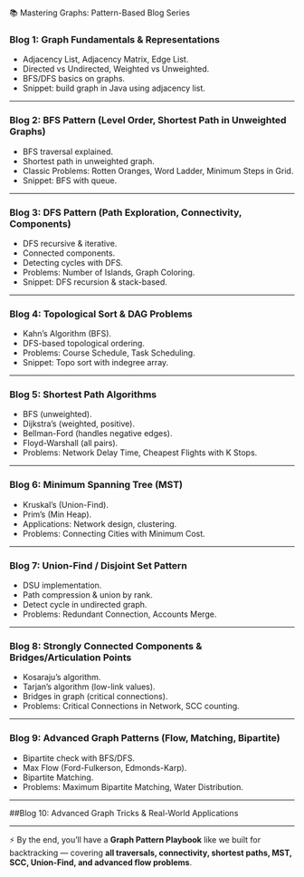 📚 Mastering Graphs: Pattern-Based Blog Series

### **Blog 1: Graph Fundamentals & Representations**

* Adjacency List, Adjacency Matrix, Edge List.
* Directed vs Undirected, Weighted vs Unweighted.
* BFS/DFS basics on graphs.
* Snippet: build graph in Java using adjacency list.

---

### **Blog 2: BFS Pattern (Level Order, Shortest Path in Unweighted Graphs)**

* BFS traversal explained.
* Shortest path in unweighted graph.
* Classic Problems: Rotten Oranges, Word Ladder, Minimum Steps in Grid.
* Snippet: BFS with queue.

---

### **Blog 3: DFS Pattern (Path Exploration, Connectivity, Components)**

* DFS recursive & iterative.
* Connected components.
* Detecting cycles with DFS.
* Problems: Number of Islands, Graph Coloring.
* Snippet: DFS recursion & stack-based.

---

### **Blog 4: Topological Sort & DAG Problems**

* Kahn’s Algorithm (BFS).
* DFS-based topological ordering.
* Problems: Course Schedule, Task Scheduling.
* Snippet: Topo sort with indegree array.

---

### **Blog 5: Shortest Path Algorithms**

* BFS (unweighted).
* Dijkstra’s (weighted, positive).
* Bellman-Ford (handles negative edges).
* Floyd-Warshall (all pairs).
* Problems: Network Delay Time, Cheapest Flights with K Stops.

---

### **Blog 6: Minimum Spanning Tree (MST)**

* Kruskal’s (Union-Find).
* Prim’s (Min Heap).
* Applications: Network design, clustering.
* Problems: Connecting Cities with Minimum Cost.

---

### **Blog 7: Union-Find / Disjoint Set Pattern**

* DSU implementation.
* Path compression & union by rank.
* Detect cycle in undirected graph.
* Problems: Redundant Connection, Accounts Merge.

---

### **Blog 8: Strongly Connected Components & Bridges/Articulation Points**

* Kosaraju’s algorithm.
* Tarjan’s algorithm (low-link values).
* Bridges in graph (critical connections).
* Problems: Critical Connections in Network, SCC counting.

---

### **Blog 9: Advanced Graph Patterns (Flow, Matching, Bipartite)**

* Bipartite check with BFS/DFS.
* Max Flow (Ford-Fulkerson, Edmonds-Karp).
* Bipartite Matching.
* Problems: Maximum Bipartite Matching, Water Distribution.

---

##Blog 10: Advanced Graph Tricks & Real-World Applications


---

⚡ By the end, you’ll have a **Graph Pattern Playbook** like we built for backtracking — covering **all traversals, connectivity, shortest paths, MST, SCC, Union-Find, and advanced flow problems**.


